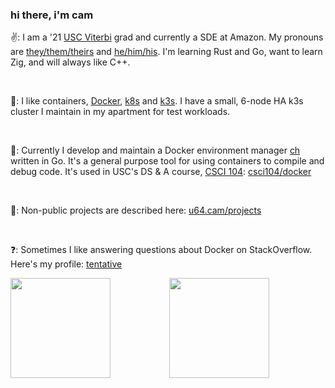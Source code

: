 ### hi there, i'm cam

:v::  I am a '21 [USC Viterbi](https://viterbischool.usc.edu/) grad and currently a SDE at Amazon. My pronouns are [they/them/theirs](https://pronoun.is/they/.../themselves) and [he/him/his](https://pronoun.is/he/.../himself). I'm learning Rust and Go, want to learn Zig, and will always like C++.

<br>

:ship:: I like containers, [Docker](https://www.docker.com/), [k8s](https://kubernetes.io/) and [k3s](https://k3s.io/). I have a small, 6-node HA k3s cluster I maintain in my apartment for test workloads.

<br>

:whale:: Currently I develop and maintain a Docker environment manager [ch](https://github.com/camerondurham/ch) written in Go. It's a general purpose tool for using containers to compile and debug code. It's used in USC's DS & A course, [CSCI 104](https://bytes.usc.edu/cs104/): [csci104/docker](https://github.com/csci104/docker)

<br>

:closed_lock_with_key:: Non-public projects are described here: [u64.cam/projects](https://u64.cam/projects.html)

<br>

:question:: Sometimes I like answering questions about Docker on StackOverflow. Here's my profile: [tentative](https://stackoverflow.com/users/story/4676641)

<div align="center">
  <a href="https://github-readme-stats.vercel.app/api/top-langs/?username=camerondurham&langs_count=5&layout=compact&theme=buefy&hide=tex,vim%20script,powershell,makefile,sage">
    <img height="160em" src="https://github-readme-stats.vercel.app/api?username=camerondurham&theme=buefy&show_icons=true" />
    <img height="160em" align="left" src="https://github-readme-stats.vercel.app/api/top-langs/?username=camerondurham&langs_count=5&layout=compact&theme=buefy&hide=tex,vim%20script,powershell,makefile,sage" />

  </a>
  
<!--
    <a href="https://u64.cam">
      <img src="https://komarev.com/ghpvc/?username=camerondurham" />
    </a>
  -->
  
</div>

<!--
**camerondurham/camerondurham** is a ✨ _special_ ✨ repository because its `README.md` (this file) appears on your GitHub profile.

<a href="https://github.com/anuraghazra/github-readme-stats">
  <img align="left" src="https://github-readme-stats.vercel.app/api/top-langs/?username=camerondurham&hide=php,html&langs_count=5&layout=compact&theme=dark" />
</a>
-->

